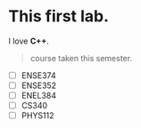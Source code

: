 # This first lab.

I love **C++**.

> course taken this semester.

- [ ] ENSE374
- [ ] ENSE352
- [ ] ENEL384
- [ ] CS340
- [ ] PHYS112 